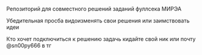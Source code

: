 Репозиторий для совместного решений заданий фуллсека МИРЭА

Убедительная просба видоизменять свои решения или заимствовать идеи

Кто хочет подключиться к решению задачь кидайте свой ник или почту @sn00py666 в тг
